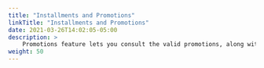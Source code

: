 ```yaml
---
title: "Installments and Promotions"
linkTitle: "Installments and Promotions"
date: 2021-03-26T14:02:05-05:00
description: >
    Promotions feature lets you consult the valid promotions, along with their associate costs, characteristics, and further relevant information available for your customers. Promotions API applies only to Argentina.
weight: 50
---
```


<!--
{{% alert title="Note" color="info"%}}

As this is a RESTful service, we strongly recommend you do not validate the scheme.
If the schema is not validated, the integration is not affected, and you only need to perform small changes have to implement the new features when an update is added to the Web Service.

{{% /alert %}}

To integrate with Promotions API, target the requests to the following URLs:

{{% alert title="API" color="info"%}}

* _**Tests**_: `GET https://sandbox.api.payulatam.com/payments-api/rest/v4.3/pricing`
* _**Production**_: `GET https://api.payulatam.com/payments-api/rest/v4.3/pricing`

{{% /alert %}}
-->
